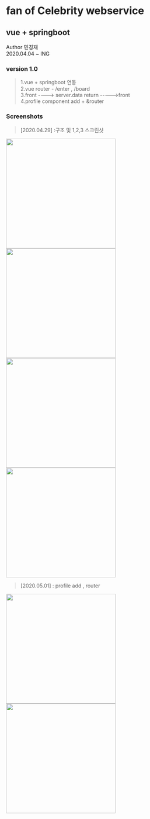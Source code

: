 fan of Celebrity webservice
============ 
vue + springboot
- 
Author 민경재 <br>
2020.04.04 ~ ING <br>

### version 1.0
>1.vue + springboot 연동<br>
>2.vue router - /enter , /board<br>
>3.front ----> server.data return ----->front<br>
>4.profile component add + &router  
### Screenshots
>[2020.04.29] :구조 및 1,2,3 스크린샷 <br>
<div>
    <img width ="300" src = "https://user-images.githubusercontent.com/43604493/80437213-feda0c00-893b-11ea-8085-17004f8fd2e8.JPG">
    <img width ="300" src = "https://user-images.githubusercontent.com/43604493/80437214-ff72a280-893b-11ea-96f0-9a2a3dbce99b.JPG">
</div>
<div>
    <img width ="300" src = "https://user-images.githubusercontent.com/43604493/80437111-bb7f9d80-893b-11ea-8a69-a0b53772e4ca.JPG">
    <img width ="300" src = "https://user-images.githubusercontent.com/43604493/80437113-bcb0ca80-893b-11ea-932e-fabff2ea0c47.JPG">
</div>

>[2020.05.01] : profile add , router<br>
<div>
    <img width ="300" src = "https://user-images.githubusercontent.com/43604493/80813032-337fe900-8c04-11ea-8fc3-7c42a6fbac01.JPG">
    <img width ="300" src = "https://user-images.githubusercontent.com/43604493/80813549-2adbe280-8c05-11ea-8523-5019637cdfe5.JPG">
</div>
